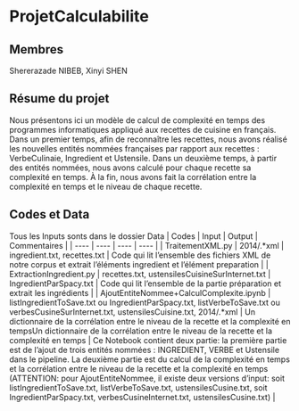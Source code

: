 # ProjetCalculabilite

## Membres
Shererazade NIBEB, Xinyi SHEN

## Résume du projet

Nous présentons ici un modèle de calcul de complexité en temps des programmes informatiques appliqué aux recettes de cuisine en français. Dans un  premier temps, afin de reconnaître les recettes, nous avons réalisé les nouvelles entités nommées françaises par rapport aux recettes : VerbeCulinaie, Ingredient et Ustensile. Dans un deuxième temps, à partir des entités nommées, nous avons calculé pour chaque recette sa complexité en temps. À la fin, nous avons fait la corrélation entre la complexité en temps et le niveau de chaque recette.

## Codes et Data
Tous les Inputs sonts dans le dossier Data
|  Codes  |  Input  |  Output  |  Commentaires  |
|  ----  | ----  |  ----  |   ----   |
|  TraitementXML.py  |  2014/.*xml  |  ingredient.txt, recettes.txt  |  Code qui lit l’ensemble des fichiers XML de notre corpus et extrait l’éléments ingredient et l’élément preparation  |
|  ExtractionIngredient.py |  recettes.txt, ustensilesCuisineSurInternet.txt |  IngredientParSpacy.txt  |  Code qui lit l’ensemble de la partie préparation et extrait les ingrédients  |
|  AjoutEntiteNommee+CalculComplexite.ipynb  |  listIngredientToSave.txt ou IngredientParSpacy.txt, listVerbeToSave.txt ou verbesCusineSurInternet.txt, ustensilesCuisine.txt, 2014/.*xml  |  Un dictionnaire de la corrélation entre le niveau de la recette et la complexité en tempsUn dictionnaire de la corrélation entre le niveau de la recette et la complexité en temps  |  Ce Notebook contient deux partie: la première partie est de l’ajout de trois entités nommées : INGREDIENT, VERBE et Ustensile dans le pipeline. La deuxième partie est du calcul de la complexité en temps et la corrélation entre le niveau de la recette et la complexité en temps (ATTENTION: pour AjoutEntiteNommee, il existe deux versions d’input: soit listIngredientToSave.txt, listVerbeToSave.txt, ustensilesCusine.txt, soit IngredientParSpacy.txt, verbesCusineInternet.txt, ustensilesCusine.txt)  |
